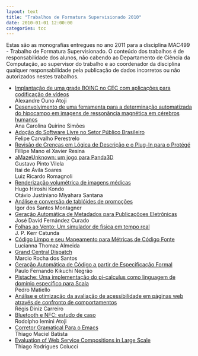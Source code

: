 ```yaml
---
layout: text
title: "Trabalhos de Formatura Supervisionado 2010"
date: 2010-01-01 12:00:00
categories: tcc
---
```

 Estas são as monografias entregues no ano 2011 para a disciplina MAC499 - Trabalho de Formatura Supervisionado. O conteúdo dos trabalhos é de responsabilidade dos alunos, não cabendo ao Departamento de Ciência da Computação, ao supervisor do trabalho e ao coordenador da disciplina qualquer responsabilidade pela publicação de dados incorretos ou não autorizados nestes trabalhos. 

<ul class="tccs collection">

<li class="collection-item"><a href="https://bcc.ime.usp.br/tccs/2010/alexandre/">Implantação de uma grade BOINC no CEC com aplicações para codificação de vídeos</a><br>Alexandre Ouno Atoji</li>

<li class="collection-item"><a href="https://bcc.ime.usp.br/tccs/2010/ana/">Desenvolvimento de uma ferramenta para a determinação automatizada do hipocampo em imagens de ressonância magnética em cérebros humanos</a><br>Ana Carolina Quirino Simões</li>

<li class="collection-item"><a href="https://bcc.ime.usp.br/tccs/2010/felipe/FelipeCP-Monografia.pdf">Adoção do Software Livre no Setor Público Brasileiro</a><br>Felipe Carvalho Perestrelo</li>

<li class="collection-item"><a href="https://bcc.ime.usp.br/tccs/2010/fillipe/">Revisão de Crenças em Lógica de Descrição e o Plug-In para o Protégé</a><br>Fillipe Mano el Xavier Resina</li>

<li class="collection-item"><a href="https://bcc.ime.usp.br/tccs/2010/gustavo-itai-luiz/">aMazeUnknown: um jogo para Panda3D</a><br>Gustavo Pinto Vilela<br>Itai de Ávila Soares<br>Luiz Ricardo Romagnoli</li>

<li class="collection-item"><a href="https://bcc.ime.usp.br/tccs/2010/hugo-otavio/">Renderização volumétrica de imagens médicas</a><br>Hugo Hiroshi Kondo<br>Otávio Justiniano Miyahara Santana</li>

<li class="collection-item"><a href="https://bcc.ime.usp.br/tccs/2010/igor/">Análise e conversão de tablóides de promoções</a><br>Igor dos Santos Montagner</li>

<li class="collection-item"><a href="https://bcc.ime.usp.br/tccs/2010/josedavid/capa/">Geração Automática de Metadados para Publicaçõoes Eletrônicas</a><br>José David Fernández Curado</li>

<li class="collection-item"><a href="https://bcc.ime.usp.br/tccs/2010/jpkc/">Folhas ao Vento: Um simulador de física em tempo real</a><br>J. P. Kerr Catunda</li>

<li class="collection-item"><a href="https://bcc.ime.usp.br/tccs/2010/lucianna-joao/">Código Limpo e seu Mapeamento para Métricas de Código Fonte</a><br>Lucianna Thomaz Almeida</li>

<li class="collection-item"><a href="https://bcc.ime.usp.br/tccs/2010/marcio/">Grand Central Dispatch</a><br>Marcio Rocha dos Santos</li>

<li class="collection-item"><a href="https://bcc.ime.usp.br/tccs/2010/paulokikuchi/">Geração Automática de Código a partir de Especificação Formal</a><br>Paulo Fernando Kikuchi Negrão</li>

<li class="collection-item"><a href="https://bcc.ime.usp.br/tccs/2010/pedromatiello/">Pistache: Uma implementação do pi-calculus como linguagem de domínio específico para Scala</a><br>Pedro Matiello</li>

<li class="collection-item"><a href="https://bcc.ime.usp.br/tccs/2010/regis/">Análise e otimização da avaliação de acessibilidade em páginas web através de confronto de comportamentos</a><br>Régis Diniz Carreiro</li>

<li class="collection-item"><a href="https://bcc.ime.usp.br/tccs/2010/rodolpho/">Bluetooth e NFC: estudo de caso</a><br>Rodolpho Iemini Atoji</li>

<li class="collection-item"><a href="https://bcc.ime.usp.br/tccs/2010/thiago/">Corretor Gramatical Para o Emacs</a><br>Thiago Maciel Batista</li>

<li class="collection-item"><a href="https://bcc.ime.usp.br/tccs/2010/ticolucci/">Evaluation of Web Service Compositions in Large Scale</a><br>Thiago Rodrigues Colucci</li>

</ul>
